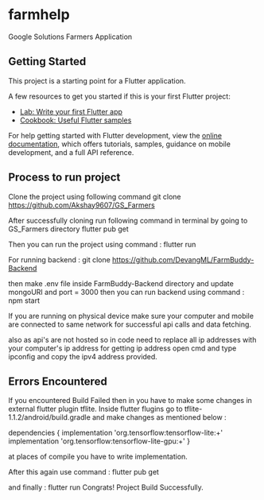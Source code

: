 # farmhelp

Google Solutions Farmers Application

## Getting Started

This project is a starting point for a Flutter application.

A few resources to get you started if this is your first Flutter project:

- [Lab: Write your first Flutter app](https://docs.flutter.dev/get-started/codelab)
- [Cookbook: Useful Flutter samples](https://docs.flutter.dev/cookbook)

For help getting started with Flutter development, view the
[online documentation](https://docs.flutter.dev/), which offers tutorials,
samples, guidance on mobile development, and a full API reference.

## Process to run project
Clone the project using following command
git clone https://github.com/Akshay9607/GS_Farmers

After successfully cloning 
run following command in terminal by going to GS_Farmers directory
flutter pub get

Then you can run the project using command : flutter run 

For running backend : git clone https://github.com/DevangML/FarmBuddy-Backend

then make .env file inside FarmBuddy-Backend directory and
update mongoURI and
port = 3000
then you can run backend using command : npm start

If you are running on physical device make sure your computer and mobile are connected to same network for successful api calls and data fetching.

also as api's are not hosted so in code need to replace all ip addresses with your computer's ip address
for getting ip address open cmd and type ipconfig and copy the ipv4 address provided.


## Errors Encountered
If you encountered Build Failed then in you have to make some changes in external flutter plugin tflite.
Inside flutter flugins go to tflite-1.1.2/android/build.gradle 
and make changes as mentioned below : 

 dependencies {
        implementation 'org.tensorflow:tensorflow-lite:+'
        implementation 'org.tensorflow:tensorflow-lite-gpu:+'
    }
    
at places of compile you have to write implementation.

After this again use command : flutter pub get

and finally : flutter run
Congrats! Project Build Successfully.
